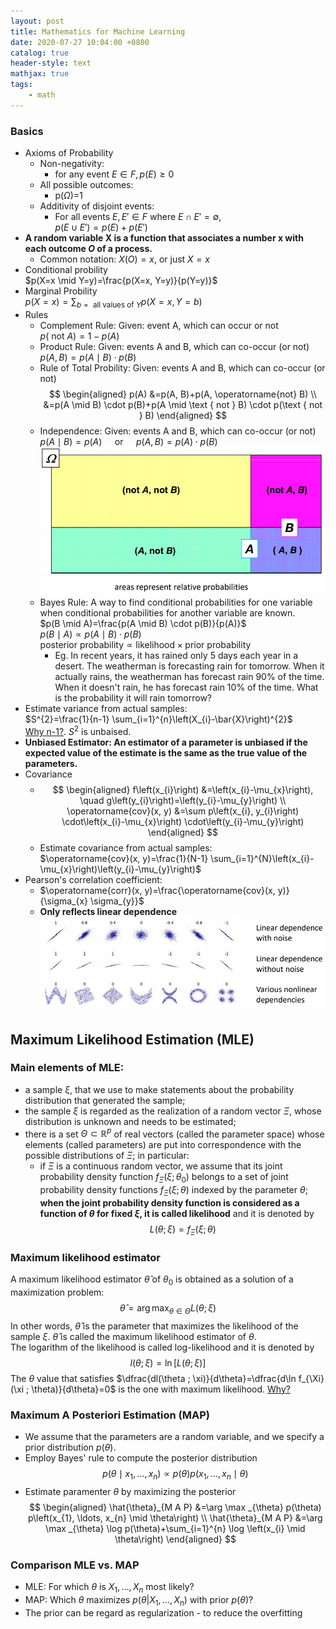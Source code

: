 ```yaml
---
layout: post
title: Mathematics for Machine Learning
date: 2020-07-27 10:04:00 +0800
catalog: true
header-style: text
mathjax: true
tags:
    - math
---
```


### Basics
* Axioms of Probability
  * Non-negativity:
    * for any event $E \in F, p(E) \geq 0$
  * All possible outcomes:
    * p($\Omega$)=1
  * Additivity of disjoint events:
    * For all events $E, E' \in F$ where $E \cap E' = \emptyset$,  
  $p(E \cup E') = p(E)+p(E')$  
* **A random variable X is a function that associates a number x with each outcome $O$ of a process.**
  * Common notation: $X(O)=x$, or just $X=x$
* Conditional probility  
  $p(X=x \mid Y=y)=\frac{p(X=x, Y=y)}{p(Y=y)}$
* Marginal Probility  
  $p(X=x)=\sum_{b=\text { all values of } Y} p(X=x, Y=b)$
* Rules
  * Complement Rule: Given: event A, which can occur or not  
  $p(\text { not } A)=1-p(A)$
  * Product Rule: Given: events A and B, which can co-occur (or not)  
  $p(A, B)=p(A \mid B) \cdot p(B)$
  * Rule of Total Probility: Given: events A and B, which can co-occur (or not)  
  $$
    \begin{aligned}
    p(A) &=p(A, B)+p(A, \operatorname{not} B) \\
    &=p(A \mid B) \cdot p(B)+p(A \mid \text { not } B) \cdot p(\text { not } B)
    \end{aligned}
  $$
  * Independence: Given: events A and B, which can co-occur (or not)  
  $p(A \mid B)=p(A) \quad \text { or } \quad p(A, B)=p(A) \cdot p(B)$
  ![img](/assets/images/prob-independence.png)
  * Bayes Rule: A way to find conditional probabilities for one variable when conditional probabilities for another variable are known.  
  $p(B \mid A)=\frac{p(A \mid B) \cdot p(B)}{p(A)}$  
  $p(B \mid A) \propto p(A \mid B) \cdot p(B)$  
  $\text{posterior probability} \propto \text{likelihood} \times \text{prior probability}$
    * Eg. In recent years, it has rained only 5 days each year in a desert. The weatherman is forecasting rain for tomorrow. When it actually rains, the weatherman has forecast rain 90% of the time. When it doesn't rain, he has forecast rain 10% of the time. What is the probability it will rain tomorrow?
* Estimate variance from actual samples:  
  $S^{2}=\frac{1}{n-1} \sum_{i=1}^{n}\left(X_{i}-\bar{X}\right)^{2}$  
  [Why n-1?](https://www.zhihu.com/question/20099757). $S^2$ is unbaised.
* **Unbiased Estimator: An estimator of a parameter is unbiased if the expected value of the estimate is the same as the true value of the parameters.**
* Covariance  
  * $$
        \begin{aligned}
        f\left(x_{i}\right) &=\left(x_{i}-\mu_{x}\right), \quad g\left(y_{i}\right)=\left(y_{i}-\mu_{y}\right) \\
        \operatorname{cov}(x, y) &=\sum p\left(x_{i}, y_{i}\right) \cdot\left(x_{i}-\mu_{x}\right) \cdot\left(y_{i}-\mu_{y}\right)
        \end{aligned}
    $$
  * Estimate covariance from actual samples:  
  $\operatorname{cov}(x, y)=\frac{1}{N-1} \sum_{i=1}^{N}\left(x_{i}-\mu_{x}\right)\left(y_{i}-\mu_{y}\right)$
* Pearson's correlation coefficient:  
  * $\operatorname{corr}(x, y)=\frac{\operatorname{cov}(x, y)}{\sigma_{x} \sigma_{y}}$
  * **Only reflects linear dependence**  
  ![img](/assets/images/corr.png)

## Maximum Likelihood Estimation (MLE)
### Main elements of MLE:  
* a sample $\xi$, that we use to make statements about the probability distribution that generated the sample;
* the sample $\xi$ is regarded as the realization of a random vector $\Xi$, whose distribution is unknown and needs to be estimated;
* there is a set $\Theta \subset \mathbb{R}^{p}$ of real vectors (called the parameter space) whose elements (called parameters) are put into correspondence with the possible distributions of $\Xi$; in particular:
  * if $\Xi$ is a continuous random vector, we assume that its joint probability density function $f_\Xi(\xi;\theta_0)$ belongs to a set of joint probability density functions $f_\Xi(\xi;\theta)$ indexed by the parameter $\theta$; **when the joint probability density function is considered as a function of $\theta$ for fixed $\xi$, it is called likelihood** and it is denoted by  
  $$L(\theta ; \xi)=f_{\Xi}(\xi ; \theta)$$
### Maximum likelihood estimator
A maximum likelihood estimator $\widehat{\theta}$ of $\theta_{0}$ is obtained as a solution of a maximization problem:  
$$\widehat{\theta}=\arg \max _{\theta \in \Theta} L(\theta ; \xi)$$
In other words, $\widehat{\theta}$ is the parameter that maximizes the likelihood of the sample $\xi$. $\widehat{\theta}$ is called the maximum likelihood estimator of $\theta$.  
The logarithm of the likelihood is called log-likelihood and it is denoted by
$$l(\theta ; \xi)=\ln [L(\theta ; \xi)]$$
The $\theta$ value that satisfies $\dfrac{dl(\theta ; \xi)}{d\theta}=\dfrac{d\ln f_{\Xi}(\xi ; \theta)}{d\theta}=0$ is the one with maximum likelihood. [Why?](https://www.zhihu.com/question/263423642)
<!-- **Information in equality**  [proof](https://www.statlect.com/fundamentals-of-statistics/maximum-likelihood)
$$\mathrm{E}\left[l\left(\theta_{0} ; \Xi_{n}\right)\right]>\mathrm{E}\left[l\left(\theta ; \Xi_{n}\right)\right], \forall \theta \neq \theta_{0}$$ -->
### Maximum A Posteriori Estimation (MAP)
* We assume that the parameters are a random variable, and we specify a prior distribution $p(θ)$.
* Employ Bayes' rule to compute the posterior distribution
  $$p\left(\theta \mid x_{1}, \ldots, x_{n}\right) \propto p(\theta) p\left(x_{1}, \ldots, x_{n} \mid \theta\right)$$
* Estimate paramenter $\theta$ by maximizing the posterior
  $$
  \begin{aligned}
  \hat{\theta}_{M A P} &=\arg \max _{\theta} p(\theta) p\left(x_{1}, \ldots, x_{n} \mid \theta\right) \\
  \hat{\theta}_{M A P} &=\arg \max _{\theta} \log p(\theta)+\sum_{i=1}^{n} \log \left(x_{i} \mid \theta\right)
  \end{aligned}
  $$
### Comparison MLE vs. MAP
* MLE: For which $\theta$ is $X_1, . . . , X_n$ most likely?
* MAP: Which $\theta$ maximizes $p(\theta|X_1, . . . ,X_n)$ with prior $p(\theta)$?
* The prior can be regard as regularization - to reduce the overfitting